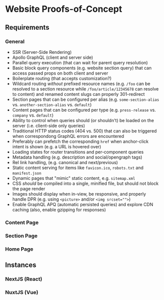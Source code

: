 # Website Proofs-of-Concept

## Requirements
### General
- SSR (Server-Side Rendering)
- Apollo GraphQL (client and server side)
- Parallel query execution (that can wait for parent query resolution)
- Basic block query components (e.g. website section query) that can access passed props on both client and server
- Boilerplate routing (that accepts customization?)
- Wildcard routing _without_ prefixed resource names (e.g. `/foo` can be resolved to a section resource while `/foo/article/12345678` can resolve to content) and renamed content slugs can properly 301-redirect
- Section pages that can be configured per alias (e.g. `some-section-alias` vs. `another-section-alias` vs. `default`)
- Content pages that can be configured per type (e.g. `press-release` vs. `company` vs. `default`)
- Ability to control when queries should (or shouldn't) be loaded on the server (i.e. client-side only queries)
- Traditional HTTP status codes (404 vs. 500) that can also be triggered when correspondong GraphQL errors are encountered
- Preferably can prefetch the corresponding `href` when anchor-click intent is shown (e.g. a URL is hovered over)
- Loading states for router transitions and per-component queries
- Metadata handling (e.g. description and social/opengraph tags)
- Rel link handling, (e.g. canonical and next/previous)
- Static content serving for items like `favicon.ico`, `robots.txt` and `manifest.json`
- Dynamic pages that "mimic" static content, e.g. `sitemap.xml`
- CSS _should_ be compiled into a single, minified file, but should not block the page render
- Images should display when in-view, be responsive, and properly handle DPR (e.g. using `<picture>` and/or `<img srcset="">`)
- Enable GraphQL APQ (automatic persisted queries) and explore CDN caching (also, enable gzipping for responses)

### Content Page
### Section Page
### Home Page

## Instances

### NextJS (React)

### NuxtJS (Vue)

